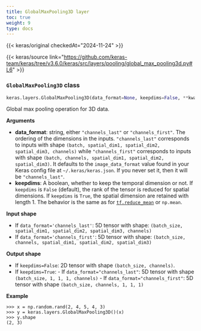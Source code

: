 ```yaml
---
title: GlobalMaxPooling3D layer
toc: true
weight: 9
type: docs
---
```


{{< keras/original checkedAt="2024-11-24" >}}

{{< keras/source link="https://github.com/keras-team/keras/tree/v3.6.0/keras/src/layers/pooling/global_max_pooling3d.py#L6" >}}

### `GlobalMaxPooling3D` class

```python
keras.layers.GlobalMaxPooling3D(data_format=None, keepdims=False, **kwargs)
```

Global max pooling operation for 3D data.

**Arguments**

- **data_format**: string, either `"channels_last"` or `"channels_first"`. The ordering of the dimensions in the inputs. `"channels_last"` corresponds to inputs with shape `(batch, spatial_dim1, spatial_dim2, spatial_dim3, channels)` while `"channels_first"` corresponds to inputs with shape `(batch, channels, spatial_dim1, spatial_dim2, spatial_dim3)`. It defaults to the `image_data_format` value found in your Keras config file at `~/.keras/keras.json`. If you never set it, then it will be `"channels_last"`.
- **keepdims**: A boolean, whether to keep the temporal dimension or not. If `keepdims` is `False` (default), the rank of the tensor is reduced for spatial dimensions. If `keepdims` is `True`, the spatial dimension are retained with length 1. The behavior is the same as for [`tf.reduce_mean`](https://www.tensorflow.org/api_docs/python/tf/reduce_mean) or `np.mean`.

**Input shape**

- If `data_format='channels_last'`: 5D tensor with shape: `(batch_size, spatial_dim1, spatial_dim2, spatial_dim3, channels)`
- If `data_format='channels_first'`: 5D tensor with shape: `(batch_size, channels, spatial_dim1, spatial_dim2, spatial_dim3)`

**Output shape**

- If `keepdims=False`: 2D tensor with shape `(batch_size, channels)`.
- If `keepdims=True`: - If `data_format="channels_last"`: 5D tensor with shape `(batch_size, 1, 1, 1, channels)` - If `data_format="channels_first"`: 5D tensor with shape `(batch_size, channels, 1, 1, 1)`

**Example**

```console
>>> x = np.random.rand(2, 4, 5, 4, 3)
>>> y = keras.layers.GlobalMaxPooling3D()(x)
>>> y.shape
(2, 3)
```
